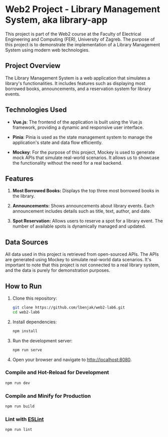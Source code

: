# Web2 Project - Library Management System, aka library-app

This project is part of the Web2 course at the Faculty of Electrical Engineering and Computing (FER), University of Zagreb. The purpose of this project is to demonstrate the implementation of a Library Management System using modern web technologies.

## Project Overview

The Library Management System is a web application that simulates a library's functionalities. It includes features such as displaying most borrowed books, announcements, and a reservation system for library events.

## Technologies Used

- **Vue.js**: The frontend of the application is built using the Vue.js framework, providing a dynamic and responsive user interface.

- **Pinia**: Pinia is used as the state management system to manage the application's state and data flow efficiently.

- **Mockey**: For the purpose of this project, Mockey is used to generate mock APIs that simulate real-world scenarios. It allows us to showcase the functionality without the need for a real backend.

## Features

1. **Most Borrowed Books:** Displays the top three most borrowed books in the library.

2. **Announcements:** Shows announcements about library events. Each announcement includes details such as title, text, author, and date.

3. **Spot Reservation:** Allows users to reserve a spot for a library event. The number of available spots is dynamically managed and updated.

## Data Sources

All data used in this project is retrieved from open-sourced APIs. The APIs are generated using Mockey to simulate real-world data scenarios. It's important to note that this project is not connected to a real library system, and the data is purely for demonstration purposes.

## How to Run

1. Clone this repository:

   ```bash
   git clone https://github.com/lbenjak/web2-lab6.git
   cd web2-lab6
   ```

2. Install dependencies:

   ```bash
   npm install
   ```

3. Run the development server:

   ```bash
   npm run serve
   ```

4. Open your browser and navigate to [http://localhost:8080](http://localhost:8080).

### Compile and Hot-Reload for Development

```sh
npm run dev
```

### Compile and Minify for Production

```sh
npm run build
```

### Lint with [ESLint](https://eslint.org/)

```sh
npm run lint
```
